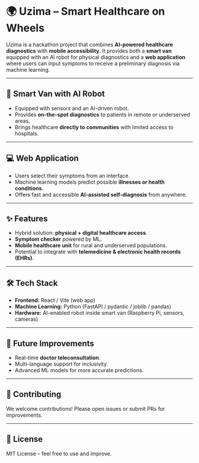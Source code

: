 # 🌍 Uzima – Smart Healthcare on Wheels  

Uzima is a hackathon project that combines **AI-powered healthcare diagnostics** with **mobile accessibility**. It provides both a **smart van** equipped with an AI robot for physical diagnostics and a **web application** where users can input symptoms to receive a preliminary diagnosis via machine learning.  

---

## 🚐 Smart Van with AI Robot  
- Equipped with sensors and an AI-driven robot.  
- Provides **on-the-spot diagnostics** to patients in remote or underserved areas.  
- Brings healthcare **directly to communities** with limited access to hospitals.  

---

## 💻 Web Application  
- Users select their symptoms from an interface.  
- Machine learning models predict possible **illnesses or health conditions**.  
- Offers fast and accessible **AI-assisted self-diagnosis** from anywhere.  

---

## ✨ Features  
- Hybrid solution: **physical + digital healthcare access**.  
- **Symptom checker** powered by ML.  
- **Mobile healthcare unit** for rural and underserved populations.  
- Potential to integrate with **telemedicine & electronic health records (EHRs)**.  

---

## 🛠️ Tech Stack  
- **Frontend:** React / Vite (web app) 
- **Machine Learning:** Python (FastAPI / pydantic / joblib / pandas)  
- **Hardware:** AI-enabled robot inside smart van (Raspberry Pi, sensors, cameras)  


---

## 🚀 Future Improvements  
- Real-time **doctor teleconsultation**.  
- Multi-language support for inclusivity.  
- Advanced ML models for more accurate predictions.  

---


## 🤝 Contributing  
We welcome contributions! Please open issues or submit PRs for improvements.  

---

## 📜 License  
MIT License – feel free to use and improve.  
